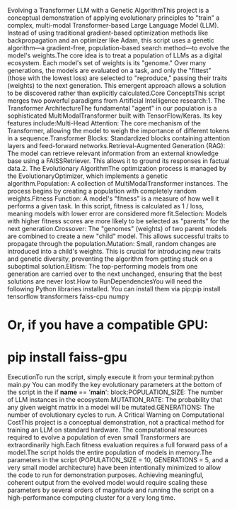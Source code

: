 Evolving a Transformer LLM with a Genetic AlgorithmThis project is a conceptual demonstration of applying evolutionary principles to "train" a complex, multi-modal Transformer-based Large Language Model (LLM). Instead of using traditional gradient-based optimization methods like backpropagation and an optimizer like Adam, this script uses a genetic algorithm—a gradient-free, population-based search method—to evolve the model's weights.The core idea is to treat a population of LLMs as a digital ecosystem. Each model's set of weights is its "genome." Over many generations, the models are evaluated on a task, and only the "fittest" (those with the lowest loss) are selected to "reproduce," passing their traits (weights) to the next generation. This emergent approach allows a solution to be discovered rather than explicitly calculated.Core ConceptsThis script merges two powerful paradigms from Artificial Intelligence research:1. The Transformer ArchitectureThe fundamental "agent" in our population is a sophisticated MultiModalTransformer built with TensorFlow/Keras. Its key features include:Multi-Head Attention: The core mechanism of the Transformer, allowing the model to weigh the importance of different tokens in a sequence.Transformer Blocks: Standardized blocks containing attention layers and feed-forward networks.Retrieval-Augmented Generation (RAG): The model can retrieve relevant information from an external knowledge base using a FAISSRetriever. This allows it to ground its responses in factual data.2. The Evolutionary AlgorithmThe optimization process is managed by the EvolutionaryOptimizer, which implements a genetic algorithm.Population: A collection of MultiModalTransformer instances. The process begins by creating a population with completely random weights.Fitness Function: A model's "fitness" is a measure of how well it performs a given task. In this script, fitness is calculated as 1 / loss, meaning models with lower error are considered more fit.Selection: Models with higher fitness scores are more likely to be selected as "parents" for the next generation.Crossover: The "genomes" (weights) of two parent models are combined to create a new "child" model. This allows successful traits to propagate through the population.Mutation: Small, random changes are introduced into a child's weights. This is crucial for introducing new traits and genetic diversity, preventing the algorithm from getting stuck on a suboptimal solution.Elitism: The top-performing models from one generation are carried over to the next unchanged, ensuring that the best solutions are never lost.How to RunDependenciesYou will need the following Python libraries installed. You can install them via pip:pip install tensorflow transformers faiss-cpu numpy
# Or, if you have a compatible GPU:
# pip install faiss-gpu
ExecutionTo run the script, simply execute it from your terminal:python main.py
You can modify the key evolutionary parameters at the bottom of the script in the if __name__ == '__main__': block:POPULATION_SIZE: The number of LLM instances in the ecosystem.MUTATION_RATE: The probability that any given weight matrix in a model will be mutated.GENERATIONS: The number of evolutionary cycles to run. A Critical Warning on Computational CostThis project is a conceptual demonstration, not a practical method for training an LLM on standard hardware. The computational resources required to evolve a population of even small Transformers are extraordinarily high.Each fitness evaluation requires a full forward pass of a model.The script holds the entire population of models in memory.The parameters in the script (POPULATION_SIZE = 10, GENERATIONS = 5, and a very small model architecture) have been intentionally minimized to allow the code to run for demonstration purposes. Achieving meaningful, coherent output from the evolved model would require scaling these parameters by several orders of magnitude and running the script on a high-performance computing cluster for a very long time.
